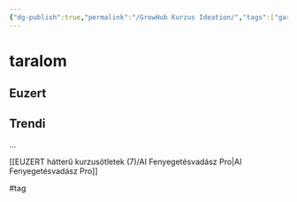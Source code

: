 ```yaml
---
{"dg-publish":true,"permalink":"/GrowHub Kurzus Ideation/","tags":["gardenEntry"],"dgShowBacklinks":true,"dgShowLocalGraph":true,"dgEnableSearch":true,"dgShowTags":true}
---
```



# taralom

## Euzert

## Trendi

...

[[EUZERT hátterű kurzusötletek (7)/AI Fenyegetésvadász Pro\|AI Fenyegetésvadász Pro]]


#tag
